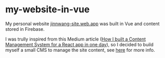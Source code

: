 # my-website-in-vue

My personal website [jinnwang-site.web.app](https://jinnwang-site.web.app/) was built in Vue and content stored in Firebase.  

I was trully inspired from this Medium article ([How I built a Content Management System for a React app in one day](https://hackernoon.com/how-i-built-a-content-management-system-for-a-react-app-in-one-day-269df17f5509)), so I decided to build myself a small CMS to manage the site content, see [here](https://github.com/jinnrw/my-personal-site-cms) for more info.
